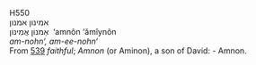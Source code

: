 <body>
  <p>H550<br>  אמינון    אמנון  <br> אַמנוֹן  אֲמִינוֹן  ‎  ‘amnôn  ‘ămı̂ynôn  <br><i>am-nohn‘,</i> <i>am-ee-nohn‘ </i><br>From <a href="h0539.htm">539</a>  <i>faithful</i>; <i>Amnon</i> (or Aminon), a son of David: - Amnon.<br></p>
 </body>